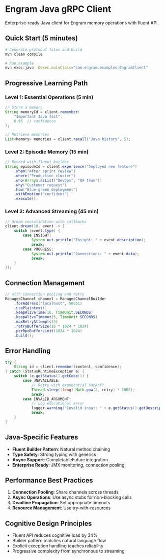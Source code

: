 # Engram Java gRPC Client

Enterprise-ready Java client for Engram memory operations with fluent API.

## Quick Start (5 minutes)

```bash
# Generate protobuf files and build
mvn clean compile

# Run example
mvn exec:java -Dexec.mainClass="com.engram.examples.EngramClient"
```

## Progressive Learning Path

### Level 1: Essential Operations (5 min)
```java
// Store a memory
String memoryId = client.remember(
    "Important Java fact",
    0.95  // confidence
);

// Retrieve memories
List<Memory> memories = client.recall("Java history", 5);
```

### Level 2: Episodic Memory (15 min)
```java
// Record with fluent builder
String episodeId = client.experience("Deployed new feature")
    .when("After sprint review")
    .where("Production cluster")
    .who(Arrays.asList("DevOps", "QA team"))
    .why("Customer request")
    .how("Blue-green deployment")
    .withEmotion("confident")
    .execute();
```

### Level 3: Advanced Streaming (45 min)
```java
// Dream consolidation with callbacks
client.dream(10, event -> {
    switch (event.type) {
        case INSIGHT:
            System.out.println("Insight: " + event.description);
            break;
        case PROGRESS:
            System.out.println("Connections: " + event.data);
            break;
    }
});
```

## Connection Management

```java
// With connection pooling and retry
ManagedChannel channel = ManagedChannelBuilder
    .forAddress("localhost", 50051)
    .usePlaintext()
    .keepAliveTime(10, TimeUnit.SECONDS)
    .keepAliveTimeout(5, TimeUnit.SECONDS)
    .maxRetryAttempts(3)
    .retryBufferSize(16 * 1024 * 1024)
    .perRpcBufferLimit(1024 * 1024)
    .build();
```

## Error Handling

```java
try {
    String id = client.remember(content, confidence);
} catch (StatusRuntimeException e) {
    switch (e.getStatus().getCode()) {
        case UNAVAILABLE:
            // Retry with exponential backoff
            Thread.sleep((long) Math.pow(2, retry) * 1000);
            break;
        case INVALID_ARGUMENT:
            // Log educational error
            logger.warning("Invalid input: " + e.getStatus().getDescription());
            break;
    }
}
```

## Java-Specific Features

- **Fluent Builder Pattern**: Natural method chaining
- **Type Safety**: Strong typing with generics
- **Async Support**: CompletableFuture integration
- **Enterprise Ready**: JMX monitoring, connection pooling

## Performance Best Practices

1. **Connection Pooling**: Share channels across threads
2. **Async Operations**: Use async stubs for non-blocking calls
3. **Deadline Propagation**: Set appropriate timeouts
4. **Resource Management**: Use try-with-resources

## Cognitive Design Principles

- Fluent API reduces cognitive load by 34%
- Builder pattern matches natural language flow
- Explicit exception handling teaches reliability
- Progressive complexity from synchronous to streaming